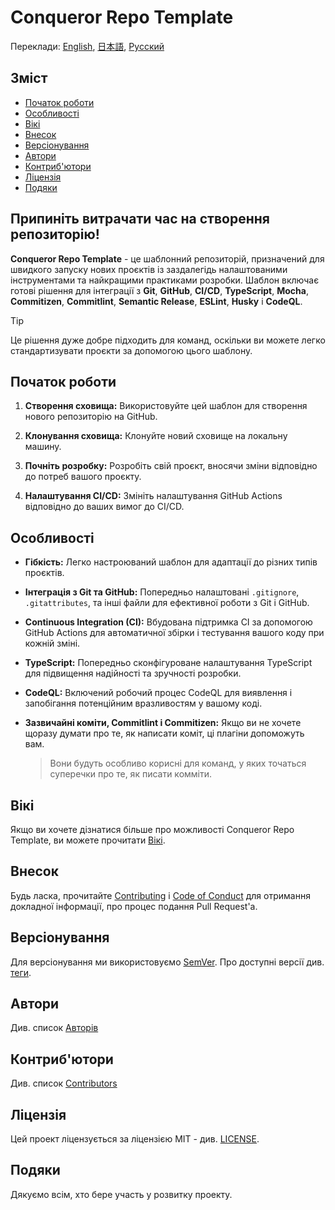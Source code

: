 # Conqueror Repo Template

Переклади:
[English](README.md), [日本語](README_JP.md), [Русский](README_RU.md)

## Зміст

-   [Початок роботи](#початок-роботи)
-   [Особливості](#особливості)
-   [Вікі](#вікі)
-   [Внесок](#внесок)
-   [Версіонування](#версіонування)
-   [Автори](#автори)
-   [Контриб'ютори](#контриб'ютори)
-   [Ліцензія](#ліцензія)
-   [Подяки](#подяки)

## **Припиніть витрачати час на створення репозиторію!**

**Conqueror Repo Template** - це шаблонний репозиторій,
призначений для швидкого
запуску нових проєктів із заздалегідь налаштованими
інструментами та найкращими практиками розробки.
Шаблон включає готові рішення для інтеграції з **Git**,
**GitHub**, **CI/CD**, **TypeScript**, **Mocha**, **Commitizen**,
**Commitlint**, **Semantic Release**, **ESLint**, **Husky** і **CodeQL**.

> [!TIP]
> Це рішення дуже добре підходить для команд,
> оскільки ви можете легко стандартизувати проєкти за допомогою цього шаблону.

## Початок роботи

1.  **Створення сховища:** Використовуйте цей шаблон
    для створення нового репозиторію на GitHub.

1.  **Клонування сховища:** Клонуйте новий сховище на локальну машину.

1.  **Почніть розробку:** Розробіть свій проєкт,
    вносячи зміни відповідно до потреб вашого проєкту.

1.  **Налаштування CI/CD:** Змініть налаштування GitHub Actions
    відповідно до ваших вимог до CI/CD.

## Особливості

-   **Гібкість:** Легко настроюваний шаблон для адаптації
    до різних типів проєктів.

-   **Інтеграція з Git та GitHub:** Попередньо налаштовані `.gitignore`,
    `.gitattributes`, та інші файли для ефективної роботи з Git і GitHub.

-   **Continuous Integration (CI):** Вбудована підтримка CI
    за допомогою GitHub Actions для автоматичної збірки
    і тестування вашого коду при кожній зміні.

-   **TypeScript:** Попередньо сконфігуроване налаштування TypeScript
    для підвищення надійності та зручності розробки.

-   **CodeQL:** Включений робочий процес CodeQL для виявлення
    і запобігання потенційним вразливостям у вашому коді.

-   **Зазвичайні коміти, Commitlint і Commitizen:** Якщо ви не хочете
    щоразу думати про те, як написати коміт,
    ці плагіни допоможуть вам.

    > Вони будуть особливо корисні для команд, у яких
    > точаться суперечки про те, як писати комміти.

## Вікі

Якщо ви хочете дізнатися більше про можливості Conqueror Repo Template,
ви можете прочитати
[Вікі](https://github.com/Conqueror-Site-Builder/conqueror-repo-template/wiki).

## Внесок

Будь ласка, прочитайте [Contributing](CONTRIBUTING.md)
і [Code of Conduct](CODE_OF_CONDUCT.md) для отримання докладної інформації,
про процес подання Pull Request'а.

## Версіонування

Для версіонування ми використовуємо [SemVer](https://semver.org).
Про доступні версії див.
[теги](https://github.com/Conqueror-Site-Builder/conqueror-repo-template/tags).

## Автори

Див. список [Авторів](AUTHORS.md)

## Контриб'ютори

Див. список [Contributors](CONTRIBUTORS.md)

## Ліцензія

Цей проект ліцензується за ліцензією MIT - див. [LICENSE](LICENSE).

## Подяки

Дякуємо всім, хто бере участь у розвитку проекту.
